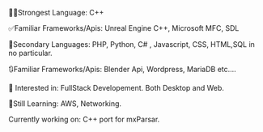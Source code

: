 👌🏾Strongest Language: C++

✅Familiar Frameworks/Apis: Unreal Engine C++, Microsoft MFC, SDL

👀Secondary Languages: PHP, Python, C# , Javascript, CSS, HTML,SQL in no particular.

🔃Familiar Frameworks/Apis: Blender Api, Wordpress, MariaDB etc....

📩 Interested in: FullStack Developement. Both Desktop and Web. 

📖Still Learning: AWS, Networking.

Currently working on: C++ port for mxParsar.

<!---
AubreyOlefile/AubreyOlefile is a ✨ special ✨ repository because its `README.md` (this file) appears on your GitHub profile.
You can click the Preview link to take a look at your changes.
--->
